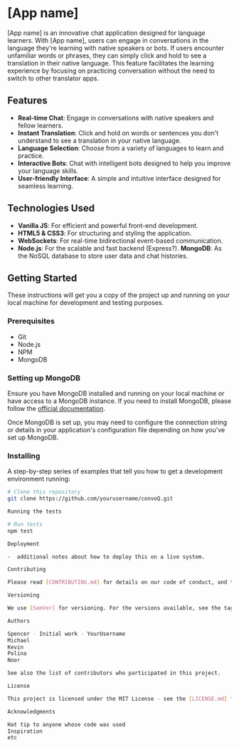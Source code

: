 # [App name]

[App name] is an innovative chat application designed for language learners. With [App name], users can engage in conversations in the language they're learning with native speakers or bots. If users encounter unfamiliar words or phrases, they can simply click and hold to see a translation in their native language. This feature facilitates the learning experience by focusing on practicing conversation without the need to switch to other translator apps.

## Features

- **Real-time Chat**: Engage in conversations with native speakers and fellow learners.
- **Instant Translation**: Click and hold on words or sentences you don't understand to see a translation in your native language.
- **Language Selection**: Choose from a variety of languages to learn and practice.
- **Interactive Bots**: Chat with intelligent bots designed to help you improve your language skills.
- **User-friendly Interface**: A simple and intuitive interface designed for seamless learning.

## Technologies Used

- **Vanilla JS**: For efficient and powerful front-end development.
- **HTML5 & CSS3**: For structuring and styling the application.
- **WebSockets**: For real-time bidirectional event-based communication.
- **Node.js**: For the scalable and fast backend (Express?).
  **MongoDB**: As the NoSQL database to store user data and chat histories.

## Getting Started

These instructions will get you a copy of the project up and running on your local machine for development and testing purposes.

### Prerequisites

- Git
- Node.js
- NPM
- MongoDB

### Setting up MongoDB

Ensure you have MongoDB installed and running on your local machine or have access to a MongoDB instance. If you need to install MongoDB, please follow the [official documentation](https://docs.mongodb.com/manual/installation/).

Once MongoDB is set up, you may need to configure the connection string or details in your application's configuration file depending on how you've set up MongoDB.

### Installing

A step-by-step series of examples that tell you how to get a development environment running:

```bash
# Clone this repository
git clone https://github.com/yourusername/convoQ.git

Running the tests

# Run tests
npm test

Deployment

-  additional notes about how to deploy this on a live system.

Contributing

Please read [CONTRIBUTING.md] for details on our code of conduct, and the process for submitting pull requests to us.

Versioning

We use [SemVer] for versioning. For the versions available, see the tags on this repository.

Authors

Spencer - Initial work - YourUsername
Michael
Kevin
Polina
Noor

See also the list of contributors who participated in this project.

License

This project is licensed under the MIT License - see the [LICENSE.md] file for details

Acknowledgments

Hat tip to anyone whose code was used
Inspiration
etc
```
